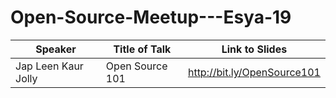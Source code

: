 # Open-Source-Meetup---Esya-19

| Speaker | Title of Talk | Link to Slides |
|---------|---------------|----------------|
| Jap Leen Kaur Jolly | Open Source 101 | http://bit.ly/OpenSource101 |

